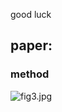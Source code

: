 good luck

## paper: 

### method
![fig3.jpg](..%2F..%2Fpaper%2Fdoc%2Fsubmit%2Fels-cas-templates%2Fels-cas-templates%2Fpic%2Ffig3.jpg)
